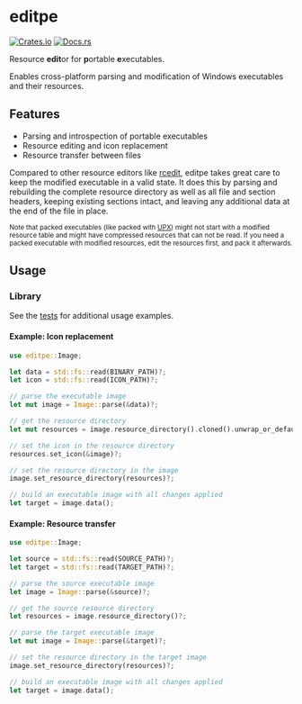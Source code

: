# editpe

[![Crates.io](https://img.shields.io/crates/v/editpe)](https://crates.io/crates/editpe)
[![Docs.rs](https://img.shields.io/docsrs/editpe)](https://docs.rs/editpe)

Resource **edit**or for **p**ortable **e**xecutables.

Enables cross-platform parsing and modification of Windows executables and their resources.

## Features

* Parsing and introspection of portable executables
* Resource editing and icon replacement
* Resource transfer between files

Compared to other resource editors like [rcedit](https://github.com/electron/rcedit), editpe takes great care to keep the modified executable in a valid state. It does this by parsing and rebuilding the complete resource directory as well as all file and section headers, keeping existing sections intact, and leaving any additional data at the end of the file in place.

<sub>Note that packed executables (like packed with [UPX](https://github.com/upx/upx)) might not start with a modified resource table and might have compressed resources that can not be read. If you need a packed executable with modified resources, edit the resources first, and pack it afterwards.</sub>

## Usage

### Library

See the [tests](./tests/tests.rs) for additional usage examples.

#### Example: Icon replacement

```rust
use editpe::Image;

let data = std::fs::read(BINARY_PATH)?;
let icon = std::fs::read(ICON_PATH)?;

// parse the executable image
let mut image = Image::parse(&data)?;

// get the resource directory
let mut resources = image.resource_directory().cloned().unwrap_or_default();

// set the icon in the resource directory
resources.set_icon(&image)?;

// set the resource directory in the image
image.set_resource_directory(resources)?;

// build an executable image with all changes applied
let target = image.data();
```

#### Example: Resource transfer

```rust
use editpe::Image;

let source = std::fs::read(SOURCE_PATH)?;
let target = std::fs::read(TARGET_PATH)?;

// parse the source executable image
let image = Image::parse(&source)?;

// get the source resource directory
let resources = image.resource_directory()?;

// parse the target executable image
let mut image = Image::parse(&target)?;

// set the resource directory in the target image
image.set_resource_directory(resources)?;

// build an executable image with all changes applied
let target = image.data();
```
